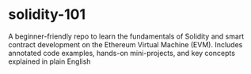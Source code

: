 # solidity-101
A beginner-friendly repo to learn the fundamentals of Solidity and smart contract development on the Ethereum Virtual Machine (EVM). Includes annotated code examples, hands-on mini-projects, and key concepts explained in plain English
